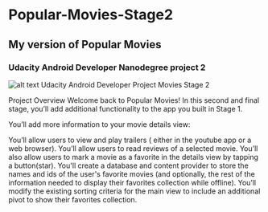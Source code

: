 # Popular-Movies-Stage2
##  My version of Popular Movies 
### Udacity Android Developer Nanodegree project 2
![alt text](https://github.com/pongopom/Popular-Movies-Stage2/commit/774895a6fe47d9119e813f4670a7e42c51ed443d)
Udacity Android Developer Project Movies Stage 2

Project Overview
Welcome back to Popular Movies! In this second and final stage, you’ll add additional functionality to the app you built in Stage 1.

You’ll add more information to your movie details view:

You’ll allow users to view and play trailers ( either in the youtube app or a web browser).
You’ll allow users to read reviews of a selected movie.
You’ll also allow users to mark a movie as a favorite in the details view by tapping a button(star).
You'll create a database and content provider to store the names and ids of the user's favorite movies (and optionally, the rest of the information needed to display their favorites collection while offline).
You’ll modify the existing sorting criteria for the main view to include an additional pivot to show their favorites collection.
